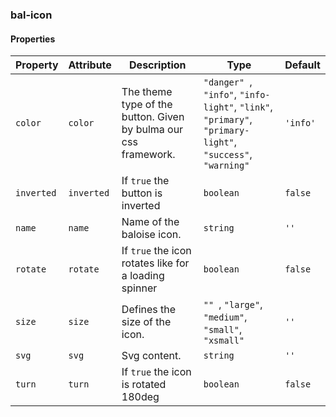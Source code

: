 ### bal-icon
 
#### Properties

| Property   | Attribute  | Description                                                     | Type                                                                                                                   | Default  |
| ---------- | ---------- | --------------------------------------------------------------- | ---------------------------------------------------------------------------------------------------------------------- | -------- |
| `color`    | `color`    | The theme type of the button. Given by bulma our css framework. | `"danger" `, ` "info" `, ` "info-light" `, ` "link" `, ` "primary" `, ` "primary-light" `, ` "success" `, ` "warning"` | `'info'` |
| `inverted` | `inverted` | If `true` the button is inverted                                | `boolean`                                                                                                              | `false`  |
| `name`     | `name`     | Name of the baloise icon.                                       | `string`                                                                                                               | `''`     |
| `rotate`   | `rotate`   | If `true` the icon rotates like for a loading spinner           | `boolean`                                                                                                              | `false`  |
| `size`     | `size`     | Defines the size of the icon.                                   | `"" `, ` "large" `, ` "medium" `, ` "small" `, ` "xsmall"`                                                             | `''`     |
| `svg`      | `svg`      | Svg content.                                                    | `string`                                                                                                               | `''`     |
| `turn`     | `turn`     | If `true` the icon is rotated 180deg                            | `boolean`                                                                                                              | `false`  |


 